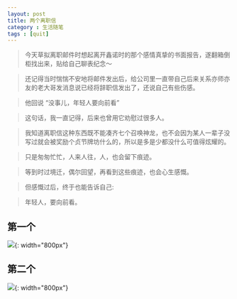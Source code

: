 ```yaml
---
layout: post
title: 两个离职信
category : 生活随笔
tags : [quit]
---
```


>今天草拟离职邮件时想起离开鑫诺时的那个感情真挚的书面报告，遂翻箱倒柜找出来，贴给自己聊表纪念～

>还记得当时惴惴不安地将邮件发出后，给公司里一直带自己后来关系亦师亦友的老大哥发消息说已经将辞职信发出了，还说自己有些伤感。

>他回说 “没事儿，年轻人要向前看”

>这句话，我一直记得，后来也曾用它劝慰过很多人。

>我知道离职信这种东西既不能凑齐七个召唤神龙，也不会因为某人一辈子没写过就会被奖励个贞节牌坊什么的，所以是多是少都没什么可值得炫耀的。

>只是匆匆忙忙，人来人往，人，也会留下痕迹。

>等到时过境迁，偶尔回望，再看到这些痕迹，也会心生感慨。

>但感慨过后，终于也能告诉自己:

>年轻人，要向前看。


## 第一个


![](   https://themeiwu.com/img/life/life20190305.PNG){: width="800px"}

## 第二个


![](   https://themeiwu.com/img/life/life2019030501.PNG){: width="800px"}
